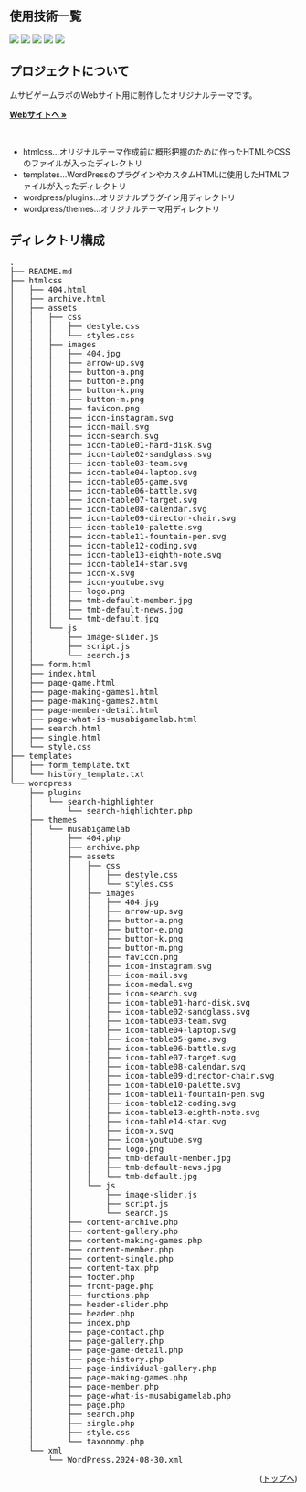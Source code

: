 <div id="top"></div>

## 使用技術一覧

<!-- シールド一覧 -->
<p style="display: inline">
  <img src="https://img.shields.io/badge/-Html5-652321.svg?logo=html5&style=for-the-badge">
  <img src="https://img.shields.io/badge/-CSS-663399.svg?logo=css&style=for-the-badge">
  <img src="https://img.shields.io/badge/-Javascript-CFAF1C.svg?logo=javascript&style=for-the-badge">
  <img src="https://img.shields.io/badge/-Jquery-0769AD.svg?logo=jquery&style=for-the-badge">
  <img src="https://img.shields.io/badge/-Php-505491.svg?logo=php&style=for-the-badge">
</p>

<!-- プロジェクトについて -->

## プロジェクトについて

ムサビゲームラボのWebサイト用に制作したオリジナルテーマです。

<p align="left">
  <!-- ムサビゲームラボWebサイトへのリンク -->
  <a href="https://musabigamelab.ciao.jp/"><strong>Webサイトへ »</strong></a>
</p>

<br/>

- htmlcss...オリジナルテーマ作成前に概形把握のために作ったHTMLやCSSのファイルが入ったディレクトリ
- templates...WordPressのプラグインやカスタムHTMLに使用したHTMLファイルが入ったディレクトリ
- wordpress/plugins...オリジナルプラグイン用ディレクトリ
- wordpress/themes...オリジナルテーマ用ディレクトリ

## ディレクトリ構成

<pre>
.
├── README.md
├── htmlcss
│   ├── 404.html
│   ├── archive.html
│   ├── assets
│   │   ├── css
│   │   │   ├── destyle.css
│   │   │   └── styles.css
│   │   ├── images
│   │   │   ├── 404.jpg
│   │   │   ├── arrow-up.svg
│   │   │   ├── button-a.png
│   │   │   ├── button-e.png
│   │   │   ├── button-k.png
│   │   │   ├── button-m.png
│   │   │   ├── favicon.png
│   │   │   ├── icon-instagram.svg
│   │   │   ├── icon-mail.svg
│   │   │   ├── icon-search.svg
│   │   │   ├── icon-table01-hard-disk.svg
│   │   │   ├── icon-table02-sandglass.svg
│   │   │   ├── icon-table03-team.svg
│   │   │   ├── icon-table04-laptop.svg
│   │   │   ├── icon-table05-game.svg
│   │   │   ├── icon-table06-battle.svg
│   │   │   ├── icon-table07-target.svg
│   │   │   ├── icon-table08-calendar.svg
│   │   │   ├── icon-table09-director-chair.svg
│   │   │   ├── icon-table10-palette.svg
│   │   │   ├── icon-table11-fountain-pen.svg
│   │   │   ├── icon-table12-coding.svg
│   │   │   ├── icon-table13-eighth-note.svg
│   │   │   ├── icon-table14-star.svg
│   │   │   ├── icon-x.svg
│   │   │   ├── icon-youtube.svg
│   │   │   ├── logo.png
│   │   │   ├── tmb-default-member.jpg
│   │   │   ├── tmb-default-news.jpg
│   │   │   └── tmb-default.jpg
│   │   └── js
│   │       ├── image-slider.js
│   │       ├── script.js
│   │       └── search.js
│   ├── form.html
│   ├── index.html
│   ├── page-game.html
│   ├── page-making-games1.html
│   ├── page-making-games2.html
│   ├── page-member-detail.html
│   ├── page-what-is-musabigamelab.html
│   ├── search.html
│   ├── single.html
│   └── style.css
├── templates
│   ├── form_template.txt
│   └── history_template.txt
└── wordpress
    ├── plugins
    │   └── search-highlighter
    │       └── search-highlighter.php
    ├── themes
    │   └── musabigamelab
    │       ├── 404.php
    │       ├── archive.php
    │       ├── assets
    │       │   ├── css
    │       │   │   ├── destyle.css
    │       │   │   └── styles.css
    │       │   ├── images
    │       │   │   ├── 404.jpg
    │       │   │   ├── arrow-up.svg
    │       │   │   ├── button-a.png
    │       │   │   ├── button-e.png
    │       │   │   ├── button-k.png
    │       │   │   ├── button-m.png
    │       │   │   ├── favicon.png
    │       │   │   ├── icon-instagram.svg
    │       │   │   ├── icon-mail.svg
    │       │   │   ├── icon-medal.svg
    │       │   │   ├── icon-search.svg
    │       │   │   ├── icon-table01-hard-disk.svg
    │       │   │   ├── icon-table02-sandglass.svg
    │       │   │   ├── icon-table03-team.svg
    │       │   │   ├── icon-table04-laptop.svg
    │       │   │   ├── icon-table05-game.svg
    │       │   │   ├── icon-table06-battle.svg
    │       │   │   ├── icon-table07-target.svg
    │       │   │   ├── icon-table08-calendar.svg
    │       │   │   ├── icon-table09-director-chair.svg
    │       │   │   ├── icon-table10-palette.svg
    │       │   │   ├── icon-table11-fountain-pen.svg
    │       │   │   ├── icon-table12-coding.svg
    │       │   │   ├── icon-table13-eighth-note.svg
    │       │   │   ├── icon-table14-star.svg
    │       │   │   ├── icon-x.svg
    │       │   │   ├── icon-youtube.svg
    │       │   │   ├── logo.png
    │       │   │   ├── tmb-default-member.jpg
    │       │   │   ├── tmb-default-news.jpg
    │       │   │   └── tmb-default.jpg
    │       │   └── js
    │       │       ├── image-slider.js
    │       │       ├── script.js
    │       │       └── search.js
    │       ├── content-archive.php
    │       ├── content-gallery.php
    │       ├── content-making-games.php
    │       ├── content-member.php
    │       ├── content-single.php
    │       ├── content-tax.php
    │       ├── footer.php
    │       ├── front-page.php
    │       ├── functions.php
    │       ├── header-slider.php
    │       ├── header.php
    │       ├── index.php
    │       ├── page-contact.php
    │       ├── page-gallery.php
    │       ├── page-game-detail.php
    │       ├── page-history.php
    │       ├── page-individual-gallery.php
    │       ├── page-making-games.php
    │       ├── page-member.php
    │       ├── page-what-is-musabigamelab.php
    │       ├── page.php
    │       ├── search.php
    │       ├── single.php
    │       ├── style.css
    │       └── taxonomy.php
    └── xml
        └── WordPress.2024-08-30.xml
</pre>
        
<p align="right">(<a href="#top">トップへ</a>)</p>

